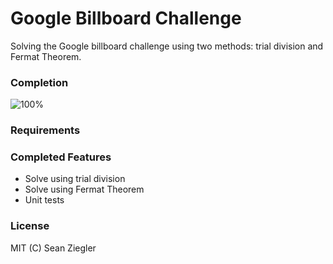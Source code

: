 # Google Billboard Challenge

Solving the Google billboard challenge using two methods: trial division and Fermat Theorem.

### Completion

![100%](https://progress-bar.dev/100)

### Requirements

### Completed Features

- Solve using trial division
- Solve using Fermat Theorem
- Unit tests

### License

MIT (C) Sean Ziegler
